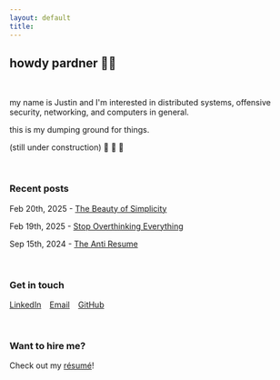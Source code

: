 ```yaml
---
layout: default
title:
---
```


## howdy pardner 👋🤠

<br/>

my name is Justin and I'm interested in distributed systems, offensive security, networking, and computers in general.

this is my dumping ground for things.

(still under construction) 🚧 🔨 👷

<br/>

### Recent posts

Feb 20th, 2025 - [The Beauty of Simplicity](blog/simplicity)

Feb 19th, 2025 - [Stop Overthinking Everything](/blog/stop-overthinking-everything)

Sep 15th, 2024 - [The Anti Resume](/blog/the-anti-resume)

<br/>

### Get in touch

[LinkedIn](https://www.linkedin.com/in/justin-sautter/) &ensp; [Email](mailto:me@justinsautter.zip) &ensp; [GitHub](https://github.com/justinsautter/)

<br/>

### Want to hire me?

Check out my [résumé](/resume.pdf)!